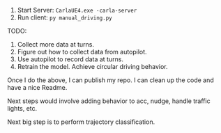 1. Start Server: `CarlaUE4.exe -carla-server`
2. Run client: `py manual_driving.py`

TODO:
1. Collect more data at turns.
2. Figure out how to collect data from autopilot.
3. Use autopilot to record data at turns.
4. Retrain the model. Achieve circular driving behavior.

Once I do the above, I can publish my repo.
I can clean up the code and have a nice Readme.

Next steps would involve adding behavior to acc, nudge, handle traffic lights, etc.

Next big step is to perform trajectory classification.